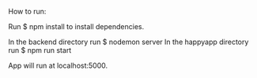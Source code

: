 How to run:

Run $ npm install to install dependencies.

In the backend directory run $ nodemon server
In the happyapp directory run $ npm run start

App will run at localhost:5000.
